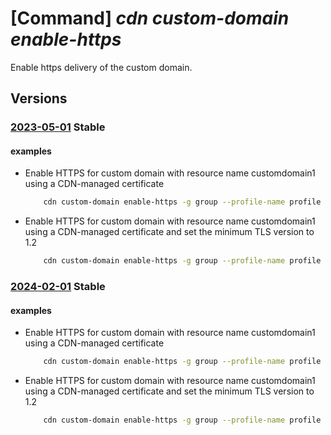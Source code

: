# [Command] _cdn custom-domain enable-https_

Enable https delivery of the custom domain.

## Versions

### [2023-05-01](/Resources/mgmt-plane/L3N1YnNjcmlwdGlvbnMve30vcmVzb3VyY2Vncm91cHMve30vcHJvdmlkZXJzL21pY3Jvc29mdC5jZG4vcHJvZmlsZXMve30vZW5kcG9pbnRzL3t9L2N1c3RvbWRvbWFpbnMve30vZW5hYmxlY3VzdG9taHR0cHM=/2023-05-01.xml) **Stable**

<!-- mgmt-plane /subscriptions/{}/resourcegroups/{}/providers/microsoft.cdn/profiles/{}/endpoints/{}/customdomains/{}/enablecustomhttps 2023-05-01 -->

#### examples

- Enable HTTPS for custom domain with resource name customdomain1 using a CDN-managed certificate
    ```bash
        cdn custom-domain enable-https -g group --profile-name profile --endpoint-name endpoint -n customdomain1
    ```

- Enable HTTPS for custom domain with resource name customdomain1 using a CDN-managed certificate and set the minimum TLS version to 1.2
    ```bash
        cdn custom-domain enable-https -g group --profile-name profile --endpoint-name endpoint -n customdomain1 --min-tls-version 1.2
    ```

### [2024-02-01](/Resources/mgmt-plane/L3N1YnNjcmlwdGlvbnMve30vcmVzb3VyY2Vncm91cHMve30vcHJvdmlkZXJzL21pY3Jvc29mdC5jZG4vcHJvZmlsZXMve30vZW5kcG9pbnRzL3t9L2N1c3RvbWRvbWFpbnMve30vZW5hYmxlY3VzdG9taHR0cHM=/2024-02-01.xml) **Stable**

<!-- mgmt-plane /subscriptions/{}/resourcegroups/{}/providers/microsoft.cdn/profiles/{}/endpoints/{}/customdomains/{}/enablecustomhttps 2024-02-01 -->

#### examples

- Enable HTTPS for custom domain with resource name customdomain1 using a CDN-managed certificate
    ```bash
        cdn custom-domain enable-https -g group --profile-name profile --endpoint-name endpoint -n customdomain1
    ```

- Enable HTTPS for custom domain with resource name customdomain1 using a CDN-managed certificate and set the minimum TLS version to 1.2
    ```bash
        cdn custom-domain enable-https -g group --profile-name profile --endpoint-name endpoint -n customdomain1 --min-tls-version 1.2
    ```
